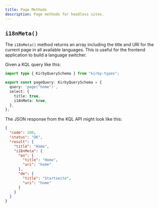 ```yaml
---
title: Page Methods
description: Page methods for headless sites.
---
```


## `i18nMeta()`

The `i18nMeta()` method returns an array including the title and URI for the current page in all available languages. This is useful for the frontend application to build a language switcher.

Given a KQL query like this:

```ts
import type { KirbyQuerySchema } from "kirby-types";

export const pageQuery: KirbyQuerySchema = {
  query: 'page("home")',
  select: {
    title: true,
    i18nMeta: true,
  },
};
```

The JSON response from the KQL API might look like this:

```json
{
  "code": 200,
  "status": "OK",
  "result": {
    "title": "Home",
    "i18nMeta": {
      "en": {
        "title": "Home",
        "uri": "home"
      },
      "de": {
        "title": "Startseite",
        "uri": "home"
      }
    }
  }
}
```
